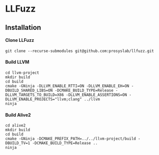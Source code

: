 # LLFuzz

## Installation
#### Clone LLFuzz
```
git clone --recurse-submodules git@github.com:prosyslab/llfuzz.git
```
#### Build LLVM
```
cd llvm-project
mkdir build
cd build
cmake -GNinja -DLLVM_ENABLE_RTTI=ON -DLLVM_ENABLE_EH=ON -DBUILD_SHARED_LIBS=ON -DCMAKE_BUILD_TYPE=Release -DLLVM_TARGETS_TO_BUILD=X86 -DLLVM_ENABLE_ASSERTIONS=ON -DLLVM_ENABLE_PROJECTS="llvm;clang" ../llvm
ninja
```
#### Build Alive2
```
cd alive2
mkdir build
cd build
cmake -GNinja -DCMAKE_PREFIX_PATH=../../llvm-project/build -DBUILD_TV=1 -DCMAKE_BUILD_TYPE=Release ..
ninja
```
